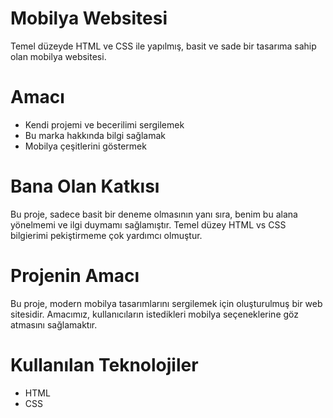 # Mobilya Websitesi
Temel düzeyde HTML ve CSS ile yapılmış, basit ve sade bir tasarıma sahip olan mobilya websitesi. 

# Amacı
- Kendi projemi ve becerilimi sergilemek
- Bu marka hakkında bilgi sağlamak
- Mobilya çeşitlerini göstermek

# Bana Olan Katkısı
Bu proje, sadece basit bir deneme olmasının yanı sıra, benim bu alana yönelmemi ve ilgi duymamı sağlamıştır. Temel düzey HTML vs CSS bilgierimi pekiştirmeme çok yardımcı olmuştur.

# Projenin Amacı
Bu proje, modern mobilya tasarımlarını sergilemek için oluşturulmuş bir web sitesidir. Amacımız, kullanıcıların istedikleri mobilya seçeneklerine göz atmasını sağlamaktır.

# Kullanılan Teknolojiler
- HTML
- CSS
